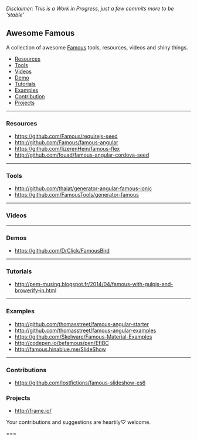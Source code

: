 
_Disclaimer: This is a *Work in Progress*, just a few commits more to be 'stable'_

## Awesome Famous

A collection of awesome [Famous](http://famo.us) tools, resources, videos and shiny things.

- [Resources](#resources)
- [Tools](#tools)
- [Videos](#videos)
- [Demo](#demos)
- [Tutorials](#tutorials)
- [Examples](#examples)
- [Contribution](#contribution)
- [Projects](#projects)

---
### Resources
* https://github.com/Famous/requirejs-seed
* http://github.com/Famous/famous-angular
* https://github.com/IjzerenHein/famous-flex
* http://github.com/fouad/famous-angular-cordova-seed

---
### Tools
* http://github.com/thaiat/generator-angular-famous-ionic
* https://github.com/FamousTools/generator-famous

---
### Videos

---
### Demos
* https://github.com/DrClick/FamousBird

---
### Tutorials
* http://pem-musing.blogspot.fr/2014/04/famous-with-gulpjs-and-browerify-in.html

---
### Examples
* http://github.com/thomasstreet/famous-angular-starter
* http://github.com/thomasstreet/famous-angular-examples
* https://github.com/Skelware/Famous-Material-Examples
* http://codepen.io/befamous/pen/EflBC
* http://famous.hinablue.me/SlideShow

---
### Contributions
* https://github.com/lostfictions/famous-slideshow-es6

### Projects
* http://frame.io/

Your contributions and suggestions are heartily♡ welcome.


===
